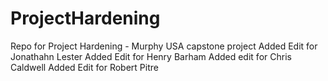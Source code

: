 # ProjectHardening
Repo for Project Hardening - Murphy USA capstone project
Added Edit for Jonathahn Lester
Added Edit for Henry Barham
Added edit for Chris Caldwell
Added Edit for Robert Pitre
